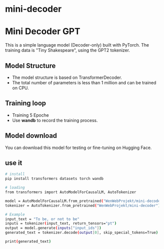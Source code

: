 # mini-decoder
# Mini Decoder GPT

This is a simple language model (Decoder-only) built with PyTorch. The training data is "Tiny Shakespeare", using the GPT2 tokenizer.

## Model Structure

- The model structure is based on TransformerDecoder.
- The total number of parameters is less than 1 million and can be trained on CPU.

## Training loop

- Training 5 Epoche
- Use **wandb** to record the training process.

## Model download

You can download this model for testing or fine-tuning on Hugging Face.

## use it

```bash
# install
pip install transformers datasets torch wandb

# loading
from transformers import AutoModelForCausalLM, AutoTokenizer

model = AutoModelForCausalLM.from_pretrained("WenWebProjekt/mini-decoder")
tokenizer = AutoTokenizer.from_pretrained("WenWebProjekt/mini-decoder")

# Example
input_text = "To be, or not to be"
inputs = tokenizer(input_text, return_tensors="pt")
output = model.generate(inputs["input_ids"])
generated_text = tokenizer.decode(output[0], skip_special_tokens=True)

print(generated_text)
